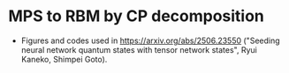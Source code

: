 # MPS to RBM by CP decomposition

- Figures and codes used in https://arxiv.org/abs/2506.23550 ("Seeding neural network quantum states with tensor network states", Ryui Kaneko, Shimpei Goto).
